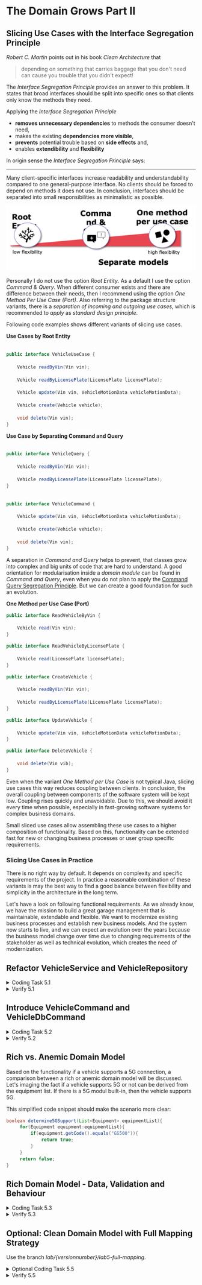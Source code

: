 # The Domain Grows Part II

## Slicing Use Cases with the Interface Segregation Principle

_Robert C. Martin_ points out in his book _Clean Architecture_ that

<blockquote cite="https://example.com/optional-reference">
depending on something that carries baggage that
you don't need can cause you trouble that you didn't expect!
</blockquote> 

The _Interface Segregation Principle_ provides an answer to this problem. It states that broad 
interfaces should be split into specific ones so that clients only know the methods they need.

Applying the _Interface Segregation Principle_

* **removes unnecessary dependencies** to methods the consumer doesn't need,
* makes the existing **dependencies more visible**,
* **prevents** potential trouble based on **side effects** and,
* enables **extendibility** and **flexibility** 

In origin sense the _Interface Segregation Principle_ says:

---
Many client-specific interfaces increase readability and understandability compared to one general-purpose interface. 
No clients should be forced to depend on methods it does not use. In conclusion, interfaces should be separated into small 
responsibilities as minimalistic as possible.

![Variants of slicing use cases](../img/usecaseslicing.png)

Personally I do not use the option _Root Entity_. As a default I use the option _Command & Query_. When different
consumer exists and there are difference between their needs, then I recommend using the option _One Method Per
Use Case (Port)_. Also referring to the package structure variants, there is a _separation of incoming and outgoing use
cases_, which is recommended to _apply_ as _standard design principle_.

Following code examples shows different variants of slicing use cases.

**Use Cases by Root Entity**

```java

public interface VehicleUseCase {

    Vehicle readByVin(Vin vin);

    Vehicle readByLicensePlate(LicensePlate licensePlate);

    Vehicle update(Vin vin, VehicleMotionData vehicleMotionData);

    Vehicle create(Vehicle vehicle);

    void delete(Vin vin);
}
```

**Use Case by Separating Command and Query**

```java

public interface VehicleQuery {

    Vehicle readByVin(Vin vin);

    Vehicle readByLicensePlate(LicensePlate licensePlate);
}
```

```java

public interface VehicleCommand {

    Vehicle update(Vin vin, VehicleMotionData vehicleMotionData);

    Vehicle create(Vehicle vehicle);

    void delete(Vin vin);
}
```

A separation in _Command and Query_ helps to prevent, that classes grow into complex and big units of code that are
hard to understand. A good orientation for modularisation inside a _domain module_ can be found in _Command and Query_, even
when you do not plan to apply the [Command Query Segregation Principle](https://martinfowler.com/bliki/CQRS.html). 
But we can create a good foundation for such an evolution.

**One Method per Use Case (Port)**

```java
public interface ReadVehicleByVin {

    Vehicle read(Vin vin);
}
```

```java
public interface ReadVehicleByLicensePlate {

    Vehicle read(LicensePlate licensePlate);
}
```

```java
public interface CreateVehicle {

    Vehicle readByVin(Vin vin);

    Vehicle readByLicensePlate(LicensePlate licensePlate);
}
```

```java
public interface UpdateVehicle {

    Vehicle update(Vin vin, VehicleMotionData vehicleMotionData);
}
```

```java
public interface DeleteVehicle {

    void delete(Vin vib);
}
```

Even when the variant _One Method per Use Case_ is not typical Java, slicing use cases this way reduces coupling
between clients. In conclusion, the overall coupling between components of the software system will be kept low.
Coupling rises quickly and unavoidable. Due to this, we should avoid it every time when possible, especially in
fast-growing software systems for complex business domains.

Small sliced use cases allow assembling these use cases to a higher composition of functionality. Based on this,
functionality can be extended fast for new or changing business processes or user group specific requirements.

### Slicing Use Cases in Practice

There is no right way by default. It depends on complexity and specific requirements of the project. 
In practice a reasonable combination of these variants is may the best way to find a good balance between flexibility and 
simplicity in the architecture in the long term.

Let's have a look on following functional requirements. As we already know, we have the mission to build a great garage
management that is maintainable, extendable and flexible. We want to modernize existing business processes and establish
new business models. And the system now starts to live, and we can expect an evolution over the years because the
business model change over time due to changing requirements of the stakeholder as well as technical evolution, which
creates the need of modernization.

## Refactor VehicleService and VehicleRepository

<details>
<summary>Coding Task 5.1</summary>
Now it will be clear, why we named the already implemented use cases the way we did. The next step is to make the
separation more clear in our current implementation.

Rename the
<ul>
   <li> 
      <i>VehicleService</i> to <i>VehicleQueryService</i>
   </li>
   <li>
      <i>VehicleRepository</i> to <i>VehicleQueryRepository</i> 
   </li>
</ul>

</details>

<details>
   <summary>Verify 5.1</summary>
   <b>RUN</b> OutputAdapter_Task_5_1
   <br/>
   <b>RUN</b> DomainRing_Task_5_1
   
   <details>
      <summary>Java & Kotlin</summary>
      The <i>CleanArchitectureTest</i> located in <i>src/test/java/de/arkem/hexaclean/arc/demo/lab/test</i> is a generic test for checking
      the architecture rules of the clean architecture pattern based on [ArchUnit](https://www.archunit.org/).
      <br/>
      <b>RUN</b> CleanArchitectureTest
      <br/>
      <b>RUN</b> all (other) architecture tests
   </details>
   
   <details>
      <summary>C#</summary>
      <b>RUN</b> all architecture tests
   </details>
</details>

## Introduce VehicleCommand and VehicleDbCommand

<details>
   <summary>Coding Task 5.2</summary>
   In the next step, we want to introduce functionality to create a vehicle and update the vehicle motion data.
   <ol>
      <li>
         Introduce the incoming use case <i>VehicleCommand</i> that provides the methods <i>create</i> and <i>update</i>
      </li>
      <li>
         Introduce the <i>VehicleCommandService</i> and implement <i>VehicleCommand</i>
      </li>
      <li>
         Introduce the outgoing use case <i>VehicleDbCommand</i> that provides the method <i>save</i>
      </li>
         Introduce the <i>VehicleCommandRepository</i> and implement the <i>VehicleDbCommand</i> 
      <li>
         Extend the <i>VehicleToVehicleDbEntityMapper</i>  with the necessary mappings
      </li>
      <li>
         Extend the <i>VehicleController</i> with REST interface for <i>create</i> and <i>update</i>. 
         Use the <i>VehicleCommand</i> to connect to the domain.
      </li>
      <li>
         Extend the <i>VehicleToVehicleResourceMapper</i> with the necessary mappings
      </li>
      <li>
         Consider always placing all classes it in the designated packages.
      </li>
   </ol>
   
   <b>VehicleCommand</b>

   <details>
      <summary>Java</summary>
   
```java
Vehicle create(Vehicle vehicle);
Vehicle update(Vin vin,VehicleMotionData vehicleMotionData);
```
   
   </details>
   
   <details>
      <summary>Kotlin</summary>
   
```kotlin
fun create(vehicle: Vehicle): Vehicle
fun update(vin: Vin, vehicleMotionData: VehicleMotionData): Vehicle
```
   
   </details>
   
   <details>
      <summary>C#</summary>
   
```java
Vehicle Create(Vehicle vehicle);
Vehicle Update(Vin vin, VehicleMotionData vehicleMotionData);
```
   
   </details>

   <b>VehicleDbCommand</b>
   
   <details>
      <summary>Java</summary>
   
```java
Vehicle save(Vehicle vehicle);
```
   
   </details>
   
   <details>
      <summary>Kotlin</summary>
   
```kotlin
fun save(vehicle: Vehicle): Vehicle
```
   
   </details>
   
   <details>
      <summary>C#</summary>
   
```java
Vehicle Save(Vehicle vehicle);
Vehicle Update(Vin vin, VehicleMotionData vehicleMotionData);
```
   
   </details>

   <b>VehicleController</b>

   <details>
      <summary>Java</summary>
   
```java
VehicleResource create(VehicleResource vehicle);
VehicleResource update(String vin,VehicleMotionDataResource vehicleMotionData);
```
   
   </details>

   <details>
      <summary>Kotlin</summary>
   
```kotlin
fun save(vehicle: Vehicle): Vehicle
```
   
   </details>

   <details>
      <summary>C#</summary>
   
```java
Vehicle Save(Vehicle vehicle);
```
   
   </details>

</details>

<details>
   <summary>Verify 5.2</summary>
   <b>RUN</b> CleanArchitectureTest (Java & Kotlin)
   <br/>
   <b>RUN</b> all architecture tests
</details>

## Rich vs. Anemic Domain Model

Based on the functionality if a vehicle supports a 5G connection, a comparison between a rich or anemic domain model
will be discussed. Let's imaging the fact if a vehicle supports 5G or not can be derived from the equipment list. If
there is a 5G modul built-in, then the vehicle supports 5G.

This simplified code snippet should make the scenario more clear:

```java
boolean determine5GSupport(List<Equipment> equipmentList){
     for(Equipment equipment:equipmentList){
         if(equipment.getCode().equals("GS500")){
             return true;
         }
     }
     return false;
}
```

## Rich Domain Model - Data, Validation and Behaviour

<details>
   <summary>Coding Task 5.3</summary>
Currently, our domain model contains data and validation. Now the functionality to determine 5G support will be added as
additional behaviour. The determination can be done without any additional dependencies. So it is possible to integrate
the behaviour within the domain model.
   <ol>
      <li>Add the boolean property _has5GSupport_ to the _Vehicle_ and _VehicleResource_ class</li>
      <li>Extend the <i>VehicleToVehicleResourceMapper</i></li>
      <li>Implement the behaviour for <i>has5GSupport</i></li>
      <li>Trigger the behaviour during object creation or as soon as the equipment list will changed</li>
   </ol>
</details>

<details>
   <summary>Verify 5.3</summary>
   <b>RUN</b> DomainRing_Task_5_3 
   <br/>
   <b>RUN</b> DomainRing_Task_4_5
   <br/>
   <b>RUN</b> CleanArchitectureTest (Java & Kotlin)
   <br/>
   <b>RUN</b> all architecture tests
</details>

## Optional: Clean Domain Model with Full Mapping Strategy

Use the branch <i>lab/{versionnumber}/lab5-full-mapping</i>.

<details>
<summary>Optional Coding Task 5.5</summary>
Let's change the scenario a little. For our domain the equipment list is not relevant. We need this only to
determine the enriched domain value <i>has5GSupport</i>.
<br/>
<br/>
We are very accurate and want to create an absolutely clean domain model. 
When our domain does not have to know a equipment list,
then the <i>Vehicle</i> should not contain it.
<br/>
<br/>
Implement this simplified scenario to get a feeling about decoupling domain logic from infrastructure 
in more complex scenarios by using the <i>Full Mapping Strategy</i>.
<br/>
<br/>
Look in the package <i>vehicle/domain/dto</i>. The so-called <i>DomainDTO</i> differs from the <i>DTO</i> 
of an infrastructure component like a <i>DbEntity</i> or <i>Resource</i>. The <i>DomainDTO</i> is used to decouple 
a external <i>DTO</i> from the domain model, when this is only possible with an additional ring and mapping between 
all these rings.

<ol>
   <li>
      Remove the property <i>equipmentList</i> of <i>Vehicle</i> class
   </li>
   <li>
      Remove the domain objects <i>Equipment</i> and <i>EquipmentCode</i>
   </li>
   <li>
      Remove the property <i>equipmentList</i> in <i>VehicleResource</i>
   </li>
   <li>
      Move the method <i>determine5GSupport</i> to <i>VehicleQueryService</i> (or to a dedicated domain service)
   </li>
   <li>
      Adapt the constructor of <i>Vehicle</i>, so that the property <i>has5GSupport</i> is part of it.
   </li>
   <li>
      Change the return value of the use case <i>FetchVehicleMasterData</i> to <i>VehicleMasterDataDomainDTO</i> 
   </li>
   <li>
      Adapt the mapper <i>VehicleToVehicleDataDtoMapper</i>
   </li>
   <li>
      Adapt the orchestration within the method <i>findByVin</i> of <i>VehicleQueryService</i> 
   </li>
   <li>
      Fix the compilation errors in existing unit tests 
   </li>
</ol>

</details>

<details>
   <summary>Verify 5.5</summary>
   <b>RUN</b> all unit tests
   <br/>
   <b>RUN</b> CleanArchitectureTest (Java & Kotlin)
   <br/>
   <b>RUN</b> all architecture tests
</details>

